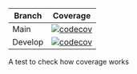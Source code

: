 
Branch   |   Coverage
---   |   ---
Main   |    [![codecov](https://codecov.io/gh/MartijnTerpstra/coverage/branch/main/graph/badge.svg?token=HQ1NP5Q0IC)](https://codecov.io/gh/MartijnTerpstra/coverage)
Develop   |    [![codecov](https://codecov.io/gh/MartijnTerpstra/coverage/branch/develop/graph/badge.svg?token=HQ1NP5Q0IC)](https://codecov.io/gh/MartijnTerpstra/coverage)

A test to check how coverage works
